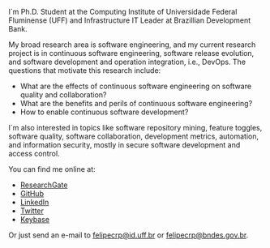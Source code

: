 I´m Ph.D. Student at the Computing Institute of Universidade Federal Fluminense (UFF) and Infrastructure IT Leader at Brazillian Development Bank.  

My broad research area is software engineering, and my current research project is in continuous software engineering, software release evolution, and software development and operation integration, i.e., DevOps. The questions that motivate this research include:
  - What are the effects of continuous software engineering on software quality and collaboration?
  - What are the benefits and perils of continuous software engineering?
  - How to enable continuous software development?

I´m also interested in topics like software repository mining, feature toggles, software quality, software collaboration, development metrics, automation, and information security, mostly in secure software development and access control.

You can find me online at:
  - [ResearchGate ](https://www.researchgate.net/profile/Felipe_Rego_Pinto2)
  - [GitHub](https://github.com/felipecrp) 
  - [LinkedIn](http://linkedin.com/in/felipecrp) 
  - [Twitter](https://twitter.com/felipecrp) 
  - [Keybase](https://keybase.io/felipecrp) 

Or just send an e-mail to <felipecrp@id.uff.br> or <felipecrp@bndes.gov.br>.

